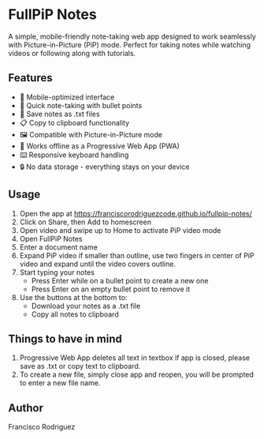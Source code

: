 # FullPiP Notes

A simple, mobile-friendly note-taking web app designed to work seamlessly with Picture-in-Picture (PiP) mode. Perfect for taking notes while watching videos or following along with tutorials.

## Features

- 📱 Mobile-optimized interface
- 📝 Quick note-taking with bullet points
- 💾 Save notes as .txt files
- 📋 Copy to clipboard functionality
- 🖼️ Compatible with Picture-in-Picture mode
- 📱 Works offline as a Progressive Web App (PWA)
- ⌨️ Responsive keyboard handling
- 🔒 No data storage - everything stays on your device

## Usage

1. Open the app at https://franciscorodriguezcode.github.io/fullpip-notes/
2. Click on Share, then Add to homescreen
3. Open video and swipe up to Home to activate PiP video mode
4. Open FullPiP Notes
5. Enter a document name
6. Expand PiP video if smaller than outline, use two fingers in center of PiP video and expand until the video covers outline.
7. Start typing your notes
   - Press Enter while on a bullet point to create a new one
   - Press Enter on an empty bullet point to remove it
8. Use the buttons at the bottom to:
   - Download your notes as a .txt file
   - Copy all notes to clipboard
  
## Things to have in mind
1. Progressive Web App deletes all text in textbox if app is closed, please save as .txt or copy text to clipboard.
2. To create a new file, simply close app and reopen, you will be prompted to enter a new file name. 

## Author

Francisco Rodriguez

